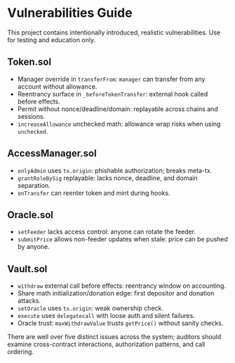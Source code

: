 # Vulnerabilities Guide

This project contains intentionally introduced, realistic vulnerabilities. Use for testing and education only.

## Token.sol
- Manager override in `transferFrom`: `manager` can transfer from any account without allowance.
- Reentrancy surface in `_beforeTokenTransfer`: external hook called before effects.
- Permit without nonce/deadline/domain: replayable across chains and sessions.
- `increaseAllowance` unchecked math: allowance wrap risks when using `unchecked`.

## AccessManager.sol
- `onlyAdmin` uses `tx.origin`: phishable authorization; breaks meta-tx.
- `grantRoleBySig` replayable: lacks nonce, deadline, and domain separation.
- `onTransfer` can reenter token and mint during hooks.

## Oracle.sol
- `setFeeder` lacks access control: anyone can rotate the feeder.
- `submitPrice` allows non-feeder updates when stale: price can be pushed by anyone.

## Vault.sol
- `withdraw` external call before effects: reentrancy window on accounting.
- Share math initialization/donation edge: first depositor and donation attacks.
- `setOracle` uses `tx.origin`: weak ownership check.
- `execute` uses `delegatecall` with loose auth and silent failures.
- Oracle trust: `maxWithdrawValue` trusts `getPrice()` without sanity checks.

There are well over five distinct issues across the system; auditors should examine cross-contract interactions, authorization patterns, and call ordering.
